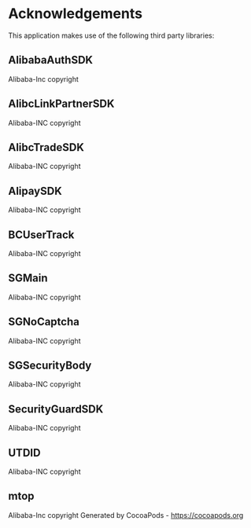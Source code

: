 # Acknowledgements
This application makes use of the following third party libraries:

## AlibabaAuthSDK

Alibaba-Inc copyright

## AlibcLinkPartnerSDK

Alibaba-INC copyright

## AlibcTradeSDK

Alibaba-INC copyright

## AlipaySDK

Alibaba-INC copyright

## BCUserTrack

Alibaba-INC copyright


## SGMain

Alibaba-INC copyright


## SGNoCaptcha

Alibaba-INC copyright


## SGSecurityBody

Alibaba-INC copyright


## SecurityGuardSDK

Alibaba-INC copyright


## UTDID

Alibaba-INC copyright


## mtop

Alibaba-Inc copyright
Generated by CocoaPods - https://cocoapods.org
